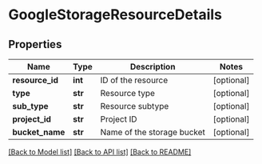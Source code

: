 # GoogleStorageResourceDetails

## Properties
Name | Type | Description | Notes
------------ | ------------- | ------------- | -------------
**resource_id** | **int** | ID of the resource | [optional] 
**type** | **str** | Resource type | [optional] 
**sub_type** | **str** | Resource subtype | [optional] 
**project_id** | **str** | Project ID | [optional] 
**bucket_name** | **str** | Name of the storage bucket | [optional] 

[[Back to Model list]](../README.md#documentation-for-models) [[Back to API list]](../README.md#documentation-for-api-endpoints) [[Back to README]](../README.md)


